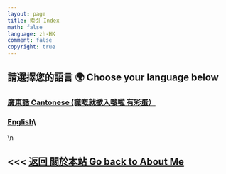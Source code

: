```yaml
---
layout: page
title: 索引 Index
math: false
language: zh-HK
comment: false
copyright: true
---
```


## 請選擇您的語言 🌍 Choose your language below
### [廣東話 Cantonese (識嘅就撳入嚟啦 有彩蛋）](https://lolicon.wtf/about/self_intro/cantonese)
### [English](https://lolicon.wtf/about/self_intro/en)\
\n
## <<< [返回 關於本站 Go back to About Me](https://lolicon.wtf/about)
